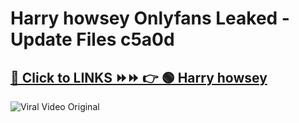 
 # Harry howsey Onlyfans Leaked - Update Files c5a0d

## <h2><a href="https://clipsfans.com/Harry_howsey&ref=git">🔗 Click to LINKS ⏩⏩ 👉 🟢 Harry howsey </a></h2>

<a href="https://clipsfans.com/Harry_howsey&ref=git" rel="nofollow" data-target="animated-image.originalLink"><img src="https://i.ibb.co.com/xMMVF88/686577567.gif" alt="Viral Video Original" style="max-width: 100%; display: inline-block;" data-target="animated-image.originalImage"></a>

